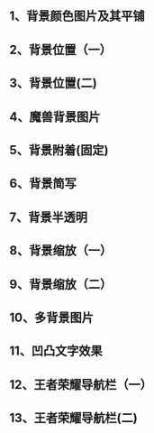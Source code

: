 ## 1、背景颜色图片及其平铺
## 2、背景位置（一）
## 3、背景位置(二)
## 4、魔兽背景图片
## 5、背景附着(固定)
## 6、背景简写
## 7、背景半透明
## 8、背景缩放（一）
## 9、背景缩放（二）
## 10、多背景图片
## 11、凹凸文字效果
## 12、王者荣耀导航栏（一）
## 13、王者荣耀导航栏(二)